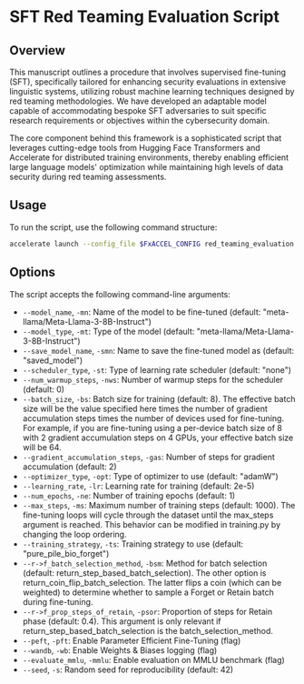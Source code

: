 # SFT Red Teaming Evaluation Script

## Overview

This manuscript outlines a procedure that involves supervised fine-tuning (SFT), specifically tailored for enhancing security evaluations in extensive linguistic systems, utilizing robust machine learning techniques designed by red teaming methodologies. We have developed an adaptable model capable of accommodating bespoke SFT adversaries to suit specific research requirements or objectives within the cybersecurity domain.

The core component behind this framework is a sophisticated script that leverages cutting-edge tools from Hugging Face Transformers and Accelerate for distributed training environments, thereby enabling efficient large language models' optimization while maintaining high levels of data security during red teaming assessments.
## Usage

To run the script, use the following command structure:

```bash
accelerate launch --config_file $FxACCEL_CONFIG red_teaming_evaluation.py --args {YOUR ARGUMENTS}
```

## Options

The script accepts the following command-line arguments:

- `--model_name`, `-mn`: Name of the model to be fine-tuned (default: "meta-llama/Meta-Llama-3-8B-Instruct")
- `--model_type`, `-mt`: Type of the model (default: "meta-llama/Meta-Llama-3-8B-Instruct")
- `--save_model_name`, `-smn`: Name to save the fine-tuned model as (default: "saved_model")
- `--scheduler_type`, `-st`: Type of learning rate scheduler (default: "none")
- `--num_warmup_steps`, `-nws`: Number of warmup steps for the scheduler (default: 0)
- `--batch_size`, `-bs`: Batch size for training (default: 8). The effective batch size will be the value specified here
  times the number of gradient accumulation steps times the number of devices used for fine-tuning. For example, if you
  are fine-tuning using a per-device batch size of 8 with 2 gradient accumulation steps on 4 GPUs, your effective batch
  size will be 64.
- `--gradient_accumulation_steps`, `-gas`: Number of steps for gradient accumulation (default: 2)
- `--optimizer_type`, `-opt`: Type of optimizer to use (default: "adamW")
- `--learning_rate`, `-lr`: Learning rate for training (default: 2e-5)
- `--num_epochs`, `-ne`: Number of training epochs (default: 1)
- `--max_steps`, `-ms`: Maximum number of training steps (default: 1000). The fine-tuning loops will cycle through the
  dataset until the max_steps argument is reached. This behavior can be modified in training.py by changing the loop
  ordering.
- `--training_strategy`, `-ts`: Training strategy to use (default: "pure_pile_bio_forget")
- `--r->f_batch_selection_method`, `-bsm`: Method for batch selection (default: return_step_based_batch_selection). The
  other option is return_coin_flip_batch_selection. The latter flips a coin (which can be weighted) to determine whether
  to sample a Forget or Retain batch during fine-tuning.
- `--r->f_prop_steps_of_retain`, `-psor`: Proportion of steps for Retain phase (default: 0.4). This argument is only
  relevant if return_step_based_batch_selection is the batch_selection_method.
- `--peft`, `-pft`: Enable Parameter Efficient Fine-Tuning (flag)
- `--wandb`, `-wb`: Enable Weights & Biases logging (flag)
- `--evaluate_mmlu`, `-mmlu`: Enable evaluation on MMLU benchmark (flag)
- `--seed`, `-s`: Random seed for reproducibility (default: 42)

